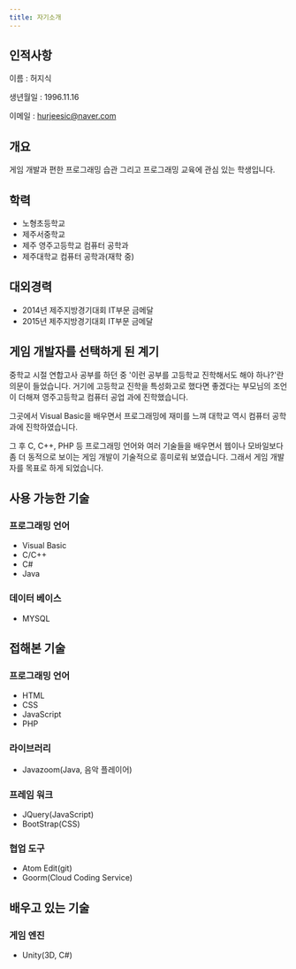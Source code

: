 ```yaml
---
title: 자기소개
---
```


## 인적사항

이름 : 허지식

생년월일 : 1996.11.16

이메일 : hurjeesic@naver.com



## 개요

게임 개발과 편한 프로그래밍 습관 그리고 프로그래밍 교육에 관심 있는 학생입니다.



## 학력

* 노형초등학교
* 제주서중학교
* 제주 영주고등학교 컴퓨터 공학과
* 제주대학교 컴퓨터 공학과(재학 중)



## 대외경력

* 2014년 제주지방경기대회 IT부문 금메달
* 2015년 제주지방경기대회 IT부문 금메달



## 게임 개발자를 선택하게 된 계기

중학교 시절 연합고사 공부를 하던 중 '이런 공부를 고등학교 진학해서도 해야 하나?'란 의문이 들었습니다. 거기에 고등학교 진학을 특성화고로 했다면 좋겠다는 부모님의 조언이 더해져 영주고등학교 컴퓨터 공업 과에 진학했습니다.

그곳에서 Visual Basic을 배우면서 프로그래밍에 재미를 느껴 대학교 역시 컴퓨터 공학과에 진학하였습니다.

그 후 C, C++, PHP 등 프로그래밍 언어와 여러 기술들을 배우면서 웹이나 모바일보다 좀 더 동적으로 보이는 게임 개발이 기술적으로 흥미로워 보였습니다. 그래서 게임 개발자를 목표로 하게 되었습니다.



## 사용 가능한 기술

### 프로그래밍 언어

* Visual Basic
* C/C++
* C#
* Java



### 데이터 베이스

* MYSQL



## 접해본 기술

### 프로그래밍 언어

* HTML
* CSS
* JavaScript
* PHP



### 라이브러리

* Javazoom(Java, 음악 플레이어)



### 프레임 워크

* JQuery(JavaScript)
* BootStrap(CSS)



### 협업 도구

* Atom Edit(git)
* Goorm(Cloud Coding Service)



## 배우고 있는 기술

### 게임 엔진

* Unity(3D, C#)